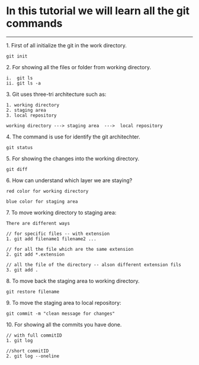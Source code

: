 <!-- Git Tutorial-->

# In this tutorial we will learn all the git commands

---
<p>1. First of all initialize the git in the work directory.</p>

```
git init
```

<p>2. For showing all the files or folder from working directory.</p>

```
i.  git ls
ii. git ls -a
```

<p>3. Git uses three-tri architecture such as:</p>

```
1. working directory
2. staging area
3. local repository

working directory ---> staging area  --->  local repository
```

<p>4. The command is use for identify the git architechter.</p>

```
git status
```
<p>5. For showing the changes into the working directory.</p>

```
git diff
```
<p>6. How can understand which layer we are staying?</p>

`red color for working directory` </br>

`blue color for staging area`
<p>7. To move working directory to staging area:<p/>

```
There are different ways

// for specific files -- with extension
1. git add filename1 filename2 ...

// for all the file which are the same extension
2. git add *.extension

// all the file of the directory -- alson different extension fils
3. git add .
```
<p>8. To move back the staging area to working directory.</p>

```
git restore filename
```
<p>9. To move the staging area to local repository:</p>

```
git commit -m "clean message for changes"
```
<p>10. For showing all the commits you have done.</p>

```
// with full commitID
1. git log

//short commitID
2. git log --oneline
```